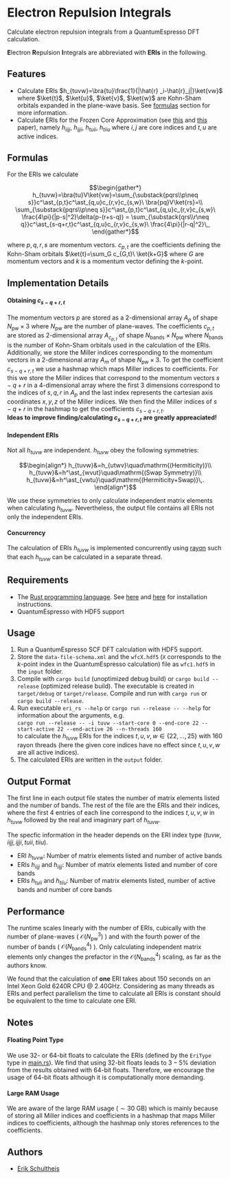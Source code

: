 # Electron Repulsion Integrals

Calculate electron repulsion integrals from a QuantumEspresso DFT calculation.

**E**lectron **R**epulsion **I**ntegrals are abbreviated with **ERIs** in the following.

## Features
- Calculate ERIs $h_{tuvw}=\bra{tu}\frac{1}{|\hat{r} _i-\hat{r}_j|}\ket{vw}$ where $\ket{t}$, $\ket{u}$, $\ket{v}$, $\ket{w}$ are Kohn-Sham orbitals expanded in the plane-wave basis. See [formulas](#formulas) section for more information.
- Calculate ERIs for the Frozen Core Approximation (see [this](https://iopscience.iop.org/article/10.1088/2058-9565/abd334/pdf) and [this](https://pubs.aip.org/aip/jcp/article/154/11/114105/315377) paper), namely $h_{iijj}$, $h_{ijji}$, $h_{tuii}$, $h_{tiiu}$ where $i,j$ are core indices and $t,u$ are active indices.

## Formulas
For the ERIs we calculate

```math
\begin{gather*}
h_{tuvw}=\bra{tu}V\ket{vw}=\sum_{\substack{pqrs\\p\neq s}}c^\ast_{p,t}c^\ast_{q,u}c_{r,v}c_{s,w}\ \bra{pq}V\ket{rs}=\\
\sum_{\substack{pqrs\\p\neq s}}c^\ast_{p,t}c^\ast_{q,u}c_{r,v}c_{s,w}\ \frac{4\pi}{|p-s|^2}\delta(p-(r+s-q)) = \sum_{\substack{qrs\\r\neq q}}c^\ast_{s-q+r,t}c^\ast_{q,u}c_{r,v}c_{s,w}\ \frac{4\pi}{|r-q|^2}\,,
\end{gather*}
```
where $p,q,r,s$ are momentum vectors. $c_{p,t}$ are the coefficients defining the Kohn-Sham orbitals $\ket{t}=\sum_G c_{G,t}\ \ket{k+G}$ where $G$ are momentum vectors and $k$ is a momentum vector defining the $k$-point.

## Implementation Details
#### Obtaining $c_{s-q+r,t}$
The momentum vectors $p$ are stored as a 2-dimensional array $A_p$ of shape $N_\mathrm{pw}\times3$ where $N_\mathrm{pw}$ are the number of plane-waves. The coefficients $c_{p,t}$ are stored as 2-dimensional array $A_{c_{p,t}}$  of shape $N_\mathrm{bands}\times N_\mathrm{pw}$ where $N_\mathrm{bands}$ is the number of Kohn-Sham orbitals used in the calculation of the ERIs. Additionally, we store the Miller indices corresponding to the momentum vectors in a 2-dimensional array $A_m$  of shape $N_\mathrm{pw}\times3$. To get the coefficient $c_{s-q+r,t}$ we use a hashmap which maps Miller indices to coefficients. For this we store the Miller indices that correspond to the momentum vectors $s-q+r$ in a 4-dimensional array where the first 3 dimensions correspond to the indices of $s,q,r$ in $A_p$ and the last index represents the cartesian axis coordinates $x,y,z$ of the Miller indices. We then find the Miller indices of $s-q+r$ in the hashmap to get the coefficients $c_{s-q+r,t}$.   
**Ideas to improve finding/calculating $c_{s-q+r,t}$ are greatly appreaciated!**

#### Independent ERIs
Not all $h_{tuvw}$ are independent. $h_{tuvw}$ obey the following symmetries:
```math
\begin{align*}
h_{tuvw}&=h_{utwv}\quad\mathrm{(Hermiticity)}\\
h_{tuvw}&=h^\ast_{wvut}\quad\mathrm{(Swap Symmetry)}\\
h_{tuvw}&=h^\ast_{vwtu}\quad\mathrm{(Hermiticity+Swap)}\,.
\end{align*}
```
We use these symmetries to only calculate independent matrix elements when calculating $h_{tuvw}$. Nevertheless, the output file contains all ERIs not only the independent ERIs.

#### Concurrency
The calculation of ERIs $h_{tuvw}$ is implemented concurrently using [rayon](https://github.com/rayon-rs/rayon) such that each $h_{tuvw}$ can be calculated in a separate thread.

## Requirements
- The [Rust programming language](https://www.rust-lang.org/). See [here](https://www.rust-lang.org/learn/get-started) and [here](https://forge.rust-lang.org/infra/other-installation-methods.html) for installation instructions.
- QuantumEspresso with HDF5 support

## Usage
1. Run a QuantumEspresso SCF DFT calculation with HDF5 support.
2. Store the `data-file-schema.xml` and the `wfcX.hdf5` (`X` corresponds to the $k$-point index in the QuantumEspresso calculation) file as `wfc1.hdf5` in the `input` folder.
3. Compile with `cargo build` (unoptimized debug build) or `cargo build --release` (optimized release build). The executable is created in `target/debug` or `target/release`. Compile and run with `cargo run` or `cargo build --release`.
4. Run executable `eri_rs --help` or `cargo run --release -- --help` for information about the arguments, e.g.   
`cargo run --release -- -i tuvw --start-core 0 --end-core 22 --start-active 22 --end-active 26 --n-threads 160`   
to calculate the $h_{tuvw}$ ERIs for the indices $t,u,v,w\in\{22,\ldots,25\}$ with $160$ rayon threads (here the given core indices have no effect since $t,u,v,w$ are all active indices).
5. The calculated ERIs are written in the `output` folder.

## Output Format
The first line in each output file states the number of matrix elements listed and the number of bands.
The rest of the file are the ERIs and their indices, where the first 4 entries of each line correspond to the indices $t,u,v,w$ in $h_{tuvw}$ followed by the real and imaginary part of $h_{tuvw}$.

The specfic information in the header depends on the ERI index type ($tuvw, iijj, ijji, tuii, tiiu$).   
- ERI $h_{tuvw}$: Number of matrix elements listed and number of active bands
- ERIs $h_{iijj}$ and $h_{iijj}$: Number of matrix elements listed and number of core bands
- ERIs $h_{tuii}$ and $h_{tiiu}$: Number of matrix elements listed, number of active bands and number of core bands

## Performance
The runtime scales linearly with the number of ERIs, cubically with the number of plane-waves ( $\mathcal{O}(N^3_\mathrm{pw})$ ) and with the fourth power of the number of bands ( $\mathcal{O}(N^4_\mathrm{bands})$ ). Only calculating independent matrix elements only changes the prefactor in the $\mathcal{O}(N^4_\mathrm{bands})$ scaling, as far as the authors know.

We found that the calculation of **one** ERI takes about $150$ seconds on an Intel Xeon Gold 6240R CPU @ 2.40GHz. Considering as many threads as ERIs and perfect parallelism the time to calculate all ERIs is constant should be equivalent to the time to calculate one ERI.

## Notes
#### Floating Point Type
We use $32$- or $64$-bit floats to calculate the ERIs (defined by the `EriType` type in [main.rs](src/main.rs)). We find that using $32$-bit floats leads to $3-5\%$ deviation from the results obtained with $64$-bit floats. Therefore, we encourage the usage of $64$-bit floats although it is computationally more demanding.

#### Large RAM Usage
We are aware of the large RAM usage ($\sim30$ GB) which is mainly because of storing all Miller indices and coefficients in a hashmap that maps Miller indices to coefficients, although the hashmap only stores references to the coefficients.

## Authors
- [Erik Schultheis](mailto:erik.schultheis@dlr.de)
